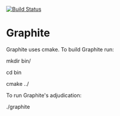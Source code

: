 [![Build Status](https://travis-ci.org/dillonl/graphite.svg?branch=master)](https://travis-ci.org/dillonl/graphite)

Graphite
====

Graphite uses cmake. To build Graphite run:

mkdir bin/

cd bin

cmake ../

To run Graphite's adjudication:

./graphite